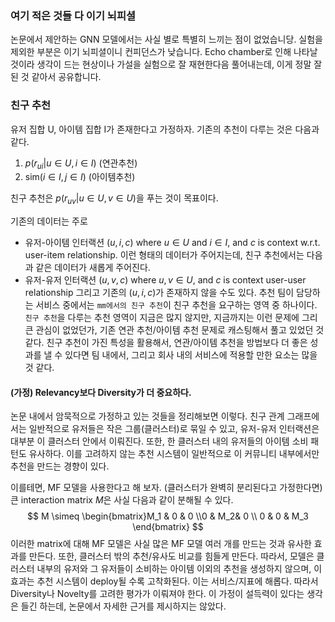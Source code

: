 ### 여기 적은 것들 다 이기 뇌피셜
논문에서 제안하는 GNN 모델에서는 사실 별로 특별히 느끼는 점이 없었습니당.
실험을 제외한 부분은 이기 뇌피셜이니 컨피던스가 낮습니다. Echo chamber로 인해 나타날 것이라 생각이 드는 현상이나 가설을 실험으로 잘 재현한다음 풀어내는데, 이게 정말 잘 된 것 같아서 공유합니다.

### 친구 추천
유저 집합 U, 아이템 집합 I가 존재한다고 가정하자. 기존의 추천이 다루는 것은 다음과 같다.

1. $p(r_{ui}\vert u \in U, i \in I)$ (연관추천)
2. $\text{sim}(i \in I, j \in I)$ (아이템추천)


친구 추천은 $p(r_{uv}|u \in U, v  \in U)$을 푸는 것이 목표이다.

기존의 데이터는 주로
- 유저-아이템 인터랙션 $(u, i, c)$ where $u \in U$ and $i \in I$, and $c$ is context w.r.t. user-item relationship.
이런 형태의 데이터가 주어지는데, 친구 추천에서는 다음과 같은 데이터가 새롭게 주어진다.
- 유저-유저 인터랙션 $(u, v, c)$ where $u, v \in U$, and $c$ is context user-user relationship
그리고 기존의 $(u, i, c)$가 존재하지 않을 수도 있다. 추천 팀이 담당하는 서비스 중에서는 `mm에서의 친구 추천`이 친구 추천을 요구하는 영역 중 하나이다. `친구 추천`을 다루는 추천 영역이 지금은 많지 않지만, 지금까지는 이런 문제에 그리 큰 관심이 없었던가, 기존 연관 추천/아이템 추천 문제로 캐스팅해서 풀고 있었던 것 같다. 친구 추천이 가진 특성을 활용해서, 연관/아이템 추천을 방법보다 더 좋은 성과를 낼 수 있다면 팀 내에서, 그리고 회사 내의 서비스에 적용할 만한 요소는 많을 것 같다.

#### (가정) Relevancy보다 Diversity가 더 중요하다.
논문 내에서 암묵적으로 가정하고 있는 것들을 정리해보면 이렇다. 친구 관계 그래프에서는 일반적으로 유저들은 작은 그룹(클러스터)로 묶일 수 있고, 유저-유저 인터랙션은 대부분 이 클러스터 안에서 이뤄진다. 또한, 한 클러스터 내의 유저들의 아이템 소비 패턴도 유사하다.
이를 고려하지 않는 추천 시스템이 일반적으로 이 커뮤니티 내부에서만 추천을 만드는 경향이 있다.

이를테면, MF 모델을 사용한다고 해 보자. (클러스터가 완벽히 분리된다고 가정한다면) 큰 interaction matrix $M$은 사실 다음과 같이 분해될 수 있다.
$$
    M \simeq \begin{bmatrix}M_1 & 0 & 0 \\0 & M_2& 0 \\ 0 & 0 & M_3 \end{bmatrix}
$$
이러한 matrix에 대해 MF 모델은 사실 많은 MF 모델 여러 개를 만드는 것과 유사한 효과를 만든다. 또한, 클러스터 밖의 추천/유사도 비교를 힘들게 만든다. 따라서, 모델은 클러스터 내부의 유저와 그 유저들이 소비하는 아이템 이외의 추천을 생성하지 않으며, 이 효과는 추천 시스템이 deploy될 수록 고착화된다.
이는 서비스/지표에 해롭다. 따라서 Diversity나 Novelty를 고려한 평가가 이뤄져야 한다. 이 가정이 설득력이 있다는 생각은 들긴 하는데, 논문에서 자세한 근거를 제시하지는 않았다.
